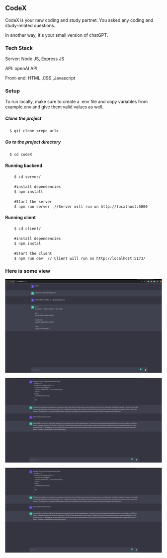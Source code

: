 ## CodeX

CodeX is your new coding and study partnet. You asked any coding and study-related questions.


In another way, it's your small version of chatGPT.

### Tech Stack
Server: Node JS, Express JS

API: openAI API

Front-end: HTML ,CSS ,Javascript

### Setup

To run  locally, make sure to create a .env file and copy variables from example.env and give them valid values as well.

##### Clone the project

```
  $ git clone <repo url>
 ```
##### Go to the project directory
```
  $ cd codeX
```
#### Running backend
```
    $ cd server/ 
    
    #install dependencies
    $ npm install

    #Start the server
    $ npm run server  //Server will run on http://localhost:5000

```

#### Running client
```
    $ cd client/
    
    #install dependencies
    $ npm instal

    #Start the client
    $ npm run dev  // Client will run on http://localhost:5173/
```

### Here is some view


![](https://github.com/sajdakabir/codeX/blob/master/image/example1.jpeg)

![](https://github.com/sajdakabir/codeX/blob/master/image/example2.jpeg)

![](https://github.com/sajdakabir/codeX/blob/master/image/example3.jpeg)